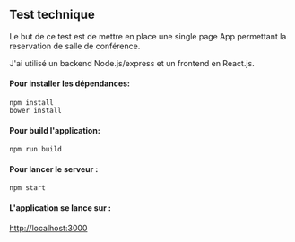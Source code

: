 ## Test technique

Le but de ce test est de mettre en place une single page App permettant la reservation de salle de conférence. 

J'ai utilisé un backend Node.js/express et un frontend en React.js.

#### Pour installer les dépendances:

```
npm install
bower install
```

#### Pour build l'application:

```
npm run build
```


#### Pour lancer le serveur :

```
npm start
```

#### L'application se lance sur :


<http://localhost:3000>
